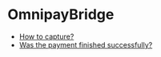 # OmnipayBridge

* [How to capture?](how-to-capture.md)
* [Was the payment finished successfully?](was-the-payment-finished-successfully.md)


